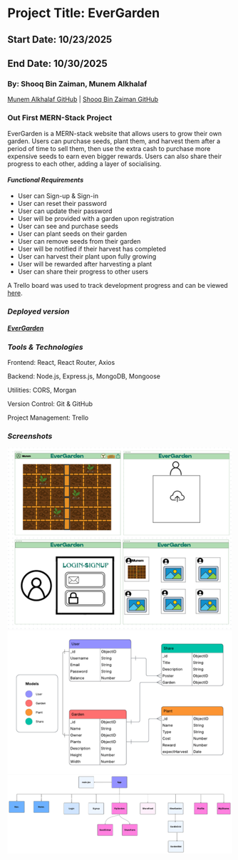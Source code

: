 # Project Title:  EverGarden
## Start Date: 10/23/2025
## End Date: 10/30/2025
### By: Shooq Bin Zaiman, Munem Alkhalaf

[Munem Alkhalaf GitHub](https://github.com/AndomiXD) |
[Shooq Bin Zaiman GitHub](https://github.com/shooqbinzaiman)

### Out First MERN-Stack Project

EverGarden is a MERN-stack website that allows users to grow their own garden. Users can purchase seeds, plant them, and harvest them after a period of time to sell them, then use the extra cash to purchase more expensive seeds to earn even bigger rewards. Users can also share their progress to each other, adding a layer of socialising.

#### ***Functional Requirements***
* User can Sign-up & Sign-in
* User can reset their password
* User can update their password
* User will be provided with a garden upon registration
* User can see and purchase seeds
* User can plant seeds on their garden
* User can remove seeds from their garden
* User will be notified if their harvest has completed
* User can harvest their plant upon fully growing
* User will be rewarded after harvesting a plant
* User can share their progress to other users

A Trello board was used to track development progress and can be viewed [here](https://trello.com/b/tQZMG1jD/evergarden).

### ***Deployed version***
##### [EverGarden]()

### ***Tools & Technologies***
Frontend: React, React Router, Axios

Backend: Node.js, Express.js, MongoDB, Mongoose

Utilities: CORS, Morgan

Version Control: Git & GitHub

Project Management: Trello

### ***Screenshots***
![WireFrame](./public/images/wireframe.png)
![ERD](./public/images/ERD.png)
![componentHierarchy](./public/images/Component.png)

